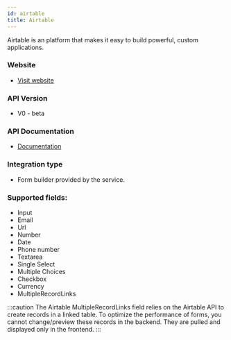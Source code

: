 ```yaml
---
id: airtable
title: Airtable
---
```


Airtable is an platform that makes it easy to build powerful, custom applications.

### Website

* [Visit website](https://airtable.com/)

### API Version

* V0 - beta

### API Documentation

* [Documentation](https://airtable.com/developers/web/api/introduction)

### Integration type

* Form builder provided by the service.

### Supported fields:
* Input
* Email
* Url
* Number
* Date
* Phone number
* Textarea
* Single Select
* Multiple Choices
* Checkbox
* Currency 
* MultipleRecordLinks

:::caution
The Airtable MultipleRecordLinks field relies on the Airtable API to create records in a linked table.
To optimize the performance of forms, you cannot change/preview these records in the backend. They are pulled and displayed only in the frontend.
:::
